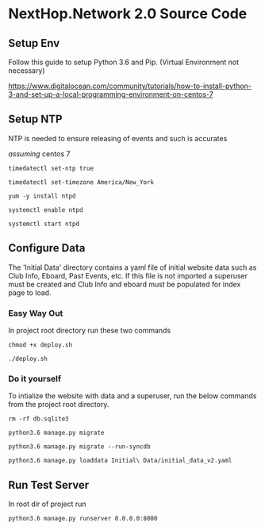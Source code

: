 NextHop.Network 2.0 Source Code
===

Setup Env
---
Follow this guide to setup Python 3.6 and Pip. (Virtual Environment not necessary)

https://www.digitalocean.com/community/tutorials/how-to-install-python-3-and-set-up-a-local-programming-environment-on-centos-7

Setup NTP
---

NTP is needed to ensure releasing of events and such is accurates

*assuming* centos 7

    timedatectl set-ntp true

    timedatectl set-timezone America/New_York
    
    yum -y install ntpd

    systemctl enable ntpd

    systemctl start ntpd

Configure Data
---
The 'Initial Data' directory contains a yaml file of initial website data such as Club Info, Eboard, Past Events, etc. If this file is not imported a superuser must be created and Club Info and eboard must be populated for index page to load.

### Easy Way Out

In project root directory run these two commands

    chmod +x deploy.sh

    ./deploy.sh


### Do it yourself

To intialize the website with data and a superuser, run the below commands from the project root directory. 

    rm -rf db.sqlite3

    python3.6 manage.py migrate 

    python3.6 manage.py migrate --run-syncdb

    python3.6 manage.py loaddata Initial\ Data/initial_data_v2.yaml

Run Test Server
---
In root dir of project run

    python3.6 manage.py runserver 0.0.0.0:8000
